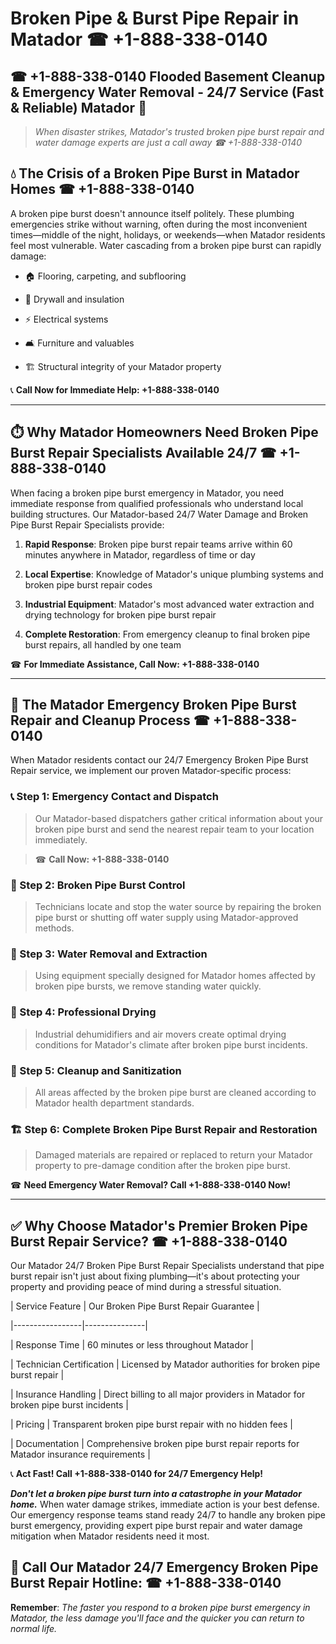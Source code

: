 # Broken Pipe & Burst Pipe Repair in Matador ☎ +1-888-338-0140  
## ☎ +1-888-338-0140 Flooded Basement Cleanup & Emergency Water Removal - 24/7 Service (Fast & Reliable) Matador 🚨  

> *When disaster strikes, Matador's trusted broken pipe burst repair and water damage experts are just a call away ☎ +1-888-338-0140*  

## 💧 The Crisis of a Broken Pipe Burst in Matador Homes ☎ +1-888-338-0140  

A broken pipe burst doesn't announce itself politely. These plumbing emergencies strike without warning, often during the most inconvenient times—middle of the night, holidays, or weekends—when Matador residents feel most vulnerable. Water cascading from a broken pipe burst can rapidly damage:  

* 🏠 Flooring, carpeting, and subflooring  
* 🧱 Drywall and insulation  
* ⚡ Electrical systems  
* 🛋️ Furniture and valuables  
* 🏗️ Structural integrity of your Matador property  

📞 **Call Now for Immediate Help: +1-888-338-0140**  

---  

## ⏱️ Why Matador Homeowners Need Broken Pipe Burst Repair Specialists Available 24/7 ☎ +1-888-338-0140  

When facing a broken pipe burst emergency in Matador, you need immediate response from qualified professionals who understand local building structures. Our Matador-based 24/7 Water Damage and Broken Pipe Burst Repair Specialists provide:  

1. **Rapid Response**: Broken pipe burst repair teams arrive within 60 minutes anywhere in Matador, regardless of time or day  
2. **Local Expertise**: Knowledge of Matador's unique plumbing systems and broken pipe burst repair codes  
3. **Industrial Equipment**: Matador's most advanced water extraction and drying technology for broken pipe burst repair  
4. **Complete Restoration**: From emergency cleanup to final broken pipe burst repairs, all handled by one team  

☎ **For Immediate Assistance, Call Now: +1-888-338-0140**  

---  

## 🔧 The Matador Emergency Broken Pipe Burst Repair and Cleanup Process ☎ +1-888-338-0140  

When Matador residents contact our 24/7 Emergency Broken Pipe Burst Repair service, we implement our proven Matador-specific process:  

### 📞 Step 1: Emergency Contact and Dispatch  
> Our Matador-based dispatchers gather critical information about your broken pipe burst and send the nearest repair team to your location immediately.  
> ☎ **Call Now: +1-888-338-0140**  

### 🚿 Step 2: Broken Pipe Burst Control  
> Technicians locate and stop the water source by repairing the broken pipe burst or shutting off water supply using Matador-approved methods.  

### 🌊 Step 3: Water Removal and Extraction  
> Using equipment specially designed for Matador homes affected by broken pipe bursts, we remove standing water quickly.  

### 💨 Step 4: Professional Drying  
> Industrial dehumidifiers and air movers create optimal drying conditions for Matador's climate after broken pipe burst incidents.  

### 🧼 Step 5: Cleanup and Sanitization  
> All areas affected by the broken pipe burst are cleaned according to Matador health department standards.  

### 🏗️ Step 6: Complete Broken Pipe Burst Repair and Restoration  
> Damaged materials are repaired or replaced to return your Matador property to pre-damage condition after the broken pipe burst.  

☎ **Need Emergency Water Removal? Call +1-888-338-0140 Now!**  

---  

## ✅ Why Choose Matador's Premier Broken Pipe Burst Repair Service? ☎ +1-888-338-0140  

Our Matador 24/7 Broken Pipe Burst Repair Specialists understand that pipe burst repair isn't just about fixing plumbing—it's about protecting your property and providing peace of mind during a stressful situation.  

| Service Feature | Our Broken Pipe Burst Repair Guarantee |  
|-----------------|---------------|  
| Response Time | 60 minutes or less throughout Matador |  
| Technician Certification | Licensed by Matador authorities for broken pipe burst repair |  
| Insurance Handling | Direct billing to all major providers in Matador for broken pipe burst incidents |  
| Pricing | Transparent broken pipe burst repair with no hidden fees |  
| Documentation | Comprehensive broken pipe burst repair reports for Matador insurance requirements |  

📞 **Act Fast! Call +1-888-338-0140 for 24/7 Emergency Help!**  

***Don't let a broken pipe burst turn into a catastrophe in your Matador home.*** When water damage strikes, immediate action is your best defense. Our emergency response teams stand ready 24/7 to handle any broken pipe burst emergency, providing expert pipe burst repair and water damage mitigation when Matador residents need it most.  

## 📱 Call Our Matador 24/7 Emergency Broken Pipe Burst Repair Hotline: ☎ +1-888-338-0140  

**Remember**: *The faster you respond to a broken pipe burst emergency in Matador, the less damage you'll face and the quicker you can return to normal life.*